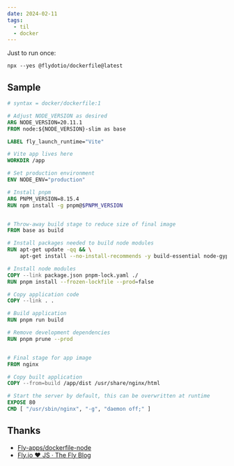 ```yaml
---
date: 2024-02-11
tags:
  - til
  - docker
---
```


Just to run once:

```shell
npx --yes @flydotio/dockerfile@latest
```

## Sample

```dockerfile
# syntax = docker/dockerfile:1

# Adjust NODE_VERSION as desired
ARG NODE_VERSION=20.11.1
FROM node:${NODE_VERSION}-slim as base

LABEL fly_launch_runtime="Vite"

# Vite app lives here
WORKDIR /app

# Set production environment
ENV NODE_ENV="production"

# Install pnpm
ARG PNPM_VERSION=8.15.4
RUN npm install -g pnpm@$PNPM_VERSION


# Throw-away build stage to reduce size of final image
FROM base as build

# Install packages needed to build node modules
RUN apt-get update -qq && \
    apt-get install --no-install-recommends -y build-essential node-gyp pkg-config python-is-python3

# Install node modules
COPY --link package.json pnpm-lock.yaml ./
RUN pnpm install --frozen-lockfile --prod=false

# Copy application code
COPY --link . .

# Build application
RUN pnpm run build

# Remove development dependencies
RUN pnpm prune --prod


# Final stage for app image
FROM nginx

# Copy built application
COPY --from=build /app/dist /usr/share/nginx/html

# Start the server by default, this can be overwritten at runtime
EXPOSE 80
CMD [ "/usr/sbin/nginx", "-g", "daemon off;" ]
```

## Thanks

- [Fly-apps/dockerfile-node](https://github.com/fly-apps/dockerfile-node)
- [Fly.io ❤️ JS · The Fly Blog](https://fly.io/blog/flydotio-heart-js/)
